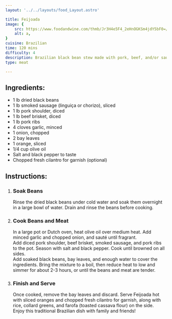 ```yaml
---
layout: '../../layouts/food_Layout.astro'

title: Feijoada
image: {
    src: https://www.foodandwine.com/thmb/Jr3H4e5F4_2eHnOGKSm4jdY5bF0=/1500x0/filters:no_upscale():max_bytes(150000):strip_icc()/Feijoada-FT-RECIPE0323-2ed2fbae5e0c4110b5bb522c6d7e0eac.jpg,
    alt: a,
}
cuisine: Brazilian
time: 120 mins
difficulty: 4
description: Brazilian black bean stew made with pork, beef, and/or sausage, simmered with onions, garlic, and spices, served with rice, collard greens, and farofa.
type: meat

---
```

<div class="recipe-container">
    <div class="ingredients">
        <h2>Ingredients:</h2>
        <ul>
            <li>1 lb dried black beans</li>
            <li>1 lb smoked sausage (linguiça or chorizo), sliced</li>
            <li>1 lb pork shoulder, diced</li>
            <li>1 lb beef brisket, diced</li>
            <li>1 lb pork ribs</li>
            <li>4 cloves garlic, minced</li>
            <li>1 onion, chopped</li>
            <li>2 bay leaves</li>
            <li>1 orange, sliced</li>
            <li>1/4 cup olive oil</li>
            <li>Salt and black pepper to taste</li>
            <li>Chopped fresh cilantro for garnish (optional)</li>
        </ul>
    </div>
    <div class="instructions">
        <h2>Instructions:</h2>
        <ol>
            <li><h3>Soak Beans</h3>
                Rinse the dried black beans under cold water and soak them overnight in a large bowl of water. Drain and rinse the beans before cooking.
            </li>
            <li><h3>Cook Beans and Meat</h3>
                In a large pot or Dutch oven, heat olive oil over medium heat. Add minced garlic and chopped onion, and sauté until fragrant.
                <br>Add diced pork shoulder, beef brisket, smoked sausage, and pork ribs to the pot. Season with salt and black pepper. Cook until browned on all sides.
                <br>Add soaked black beans, bay leaves, and enough water to cover the ingredients. Bring the mixture to a boil, then reduce heat to low and simmer for about 2-3 hours, or until the beans and meat are tender.
            </li>
            <li><h3>Finish and Serve</h3>
                Once cooked, remove the bay leaves and discard. Serve Feijoada hot with sliced oranges and chopped fresh cilantro for garnish, along with rice, collard greens, and farofa (toasted cassava flour) on the side.
                <br>Enjoy this traditional Brazilian dish with family and friends!
            </li>
        </ol>
    </div>
</div>
